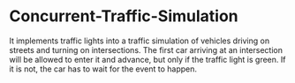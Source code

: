 # Concurrent-Traffic-Simulation
It implements traffic lights into a traffic simulation of vehicles driving on streets and turning on intersections. The first car arriving at an intersection will be allowed to enter it and advance, but only if the traffic light is green. If it is not, the car has to wait for the event to happen.
